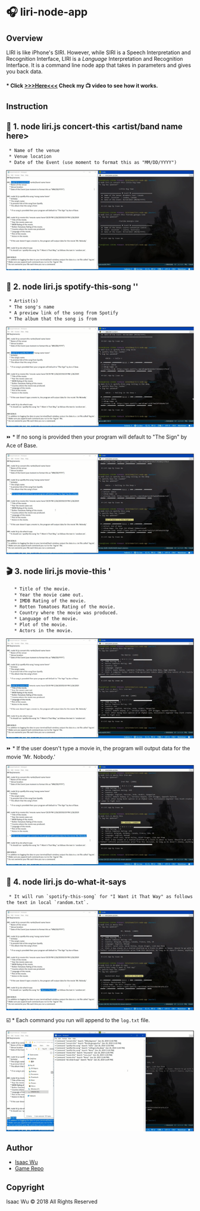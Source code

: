 # :headphones: liri-node-app

## Overview
LIRI is like iPhone's SIRI. However, while SIRI is a Speech Interpretation and Recognition Interface, LIRI is a _Language_ Interpretation and Recognition Interface. It is a command line node app that takes in parameters and gives you back data. 
####   * Click  **[>>>Here<<<](https://youtu.be/F9wBMugsnOE)**  Check my :tv: video to see how it works.


## Instruction

##  :guitar: 1. node liri.js concert-this <artist/band name here>
     * Name of the venue
     * Venue location
     * Date of the Event (use moment to format this as "MM/DD/YYYY")

![concert](/imgs/scr1.png)


## :microphone: 2. node liri.js spotify-this-song '<song name here>'
     * Artist(s)
     * The song's name
     * A preview link of the song from Spotify
     * The album that the song is from

![concert](/imgs/scr2.png)

:fast_forward:   * If no song is provided then your program will default to "The Sign" by Ace of Base.

![concert](/imgs/scr3.png)

## :clapper: 3. node liri.js movie-this '<movie name here>
       * Title of the movie.
       * Year the movie came out.
       * IMDB Rating of the movie.
       * Rotten Tomatoes Rating of the movie.
       * Country where the movie was produced.
       * Language of the movie.
       * Plot of the movie.
       * Actors in the movie.

![concert](/imgs/scr4.png)

:fast_forward:   * If the user doesn't type a movie in, the program will output data for the movie 'Mr. Nobody.'

![concert](/imgs/scr5.png)

## :page_facing_up: 4. node liri.js do-what-it-says
     * It will run `spotify-this-song` for "I Want it That Way" as follows the text in local `random.txt`.

![concert](/imgs/scr6.png)

:ballot_box_with_check:   * Each command you run will append to the `log.txt` file.

![concert](/imgs/scr7.png)

## Author
* [Isaac Wu](https://github.com/squall2046)
* [Game Repo](https://github.com/squall2046/liri-node-app)

## Copyright
Isaac Wu © 2018 All Rights Reserved

